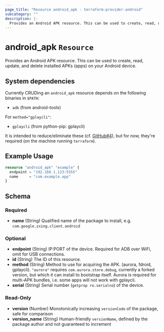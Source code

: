 ```yaml
---
page_title: "Resource android_apk - terraform-provider-android"
subcategory: ""
description: |-
  Provides an Android APK resource. This can be used to create, read, update, and delete installed APKs (apps) on your Android device.
---
```


# android_apk `Resource`

Provides an Android APK resource. This can be used to create, read, update, and delete installed APKs (apps) on your Android device.

## System dependencies

Currently CRUDing an `android_apk` resource depends on the following binaries in `$PATH`:
- `adb` (from android-tools)

For `method="gplaycli"`:
- `gplaycli` (from python-pip: gplaycli)

It is intended to reduce/eliminate these (cf. [GitHub#4](//github.com/OJFord/terraform-provider-android/issues/4)), but for now, they're required (on the machine running `terraform`).

## Example Usage

```terraform
resource "android_apk" "example" {
  endpoint = "192.168.1.123:5555"
  name     = "com.example.app"
}
```


<!-- schema generated by tfplugindocs -->
## Schema

### Required

- **name** (String) Qualified name of the package to install, e.g. `com.google.zxing.client.android`

### Optional

- **endpoint** (String) IP:PORT of the device. Required for ADB over WiFi, omit for USB connections.
- **id** (String) The ID of this resource.
- **method** (String) Method to use for acquiring the APK. (aurora, fdroid, gplaycli). `"aurora"` requires `com.aurora.store.debug`, currently a forked version, but which it can install to bootstrap itself. Aurora is required for multi-APK bundles, i.e. some apps will not work with gplaycli.
- **serial** (String) Serial number (`getprop ro.serialno`) of the device.

### Read-Only

- **version** (Number) Monotonically increasing `versionCode` of the package, safe for comparison
- **version_name** (String) Human-friendly `versionName`, defined by the package author and not guaranteed to increment


